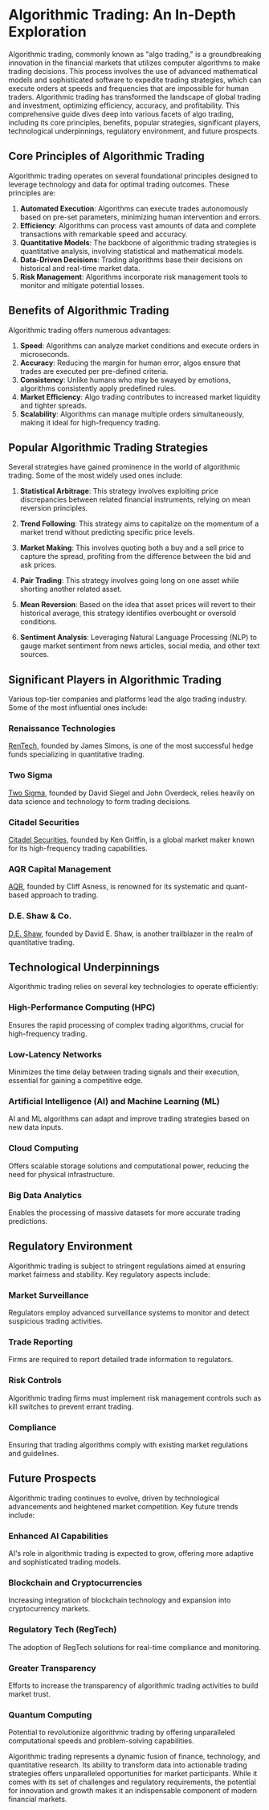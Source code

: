 # Algorithmic Trading: An In-Depth Exploration

Algorithmic trading, commonly known as "algo trading," is a groundbreaking innovation in the financial markets that utilizes computer algorithms to make trading decisions. This process involves the use of advanced mathematical models and sophisticated software to expedite trading strategies, which can execute orders at speeds and frequencies that are impossible for human traders. Algorithmic trading has transformed the landscape of global trading and investment, optimizing efficiency, accuracy, and profitability. This comprehensive guide dives deep into various facets of algo trading, including its core principles, benefits, popular strategies, significant players, technological underpinnings, regulatory environment, and future prospects.

## Core Principles of Algorithmic Trading

Algorithmic trading operates on several foundational principles designed to leverage technology and data for optimal trading outcomes. These principles are:

1. **Automated Execution**: Algorithms can execute trades autonomously based on pre-set parameters, minimizing human intervention and errors.
2. **Efficiency**: Algorithms can process vast amounts of data and complete transactions with remarkable speed and accuracy.
3. **Quantitative Models**: The backbone of algorithmic trading strategies is quantitative analysis, involving statistical and mathematical models.
4. **Data-Driven Decisions**: Trading algorithms base their decisions on historical and real-time market data.
5. **Risk Management**: Algorithms incorporate risk management tools to monitor and mitigate potential losses.

## Benefits of Algorithmic Trading

Algorithmic trading offers numerous advantages:

1. **Speed**: Algorithms can analyze market conditions and execute orders in microseconds.
2. **Accuracy**: Reducing the margin for human error, algos ensure that trades are executed per pre-defined criteria.
3. **Consistency**: Unlike humans who may be swayed by emotions, algorithms consistently apply predefined rules.
4. **Market Efficiency**: Algo trading contributes to increased market liquidity and tighter spreads.
5. **Scalability**: Algorithms can manage multiple orders simultaneously, making it ideal for high-frequency trading.

## Popular Algorithmic Trading Strategies

Several strategies have gained prominence in the world of algorithmic trading. Some of the most widely used ones include:

1. **Statistical Arbitrage**: This strategy involves exploiting price discrepancies between related financial instruments, relying on mean reversion principles.
   
2. **Trend Following**: This strategy aims to capitalize on the momentum of a market trend without predicting specific price levels.

3. **Market Making**: This involves quoting both a buy and a sell price to capture the spread, profiting from the difference between the bid and ask prices.

4. **Pair Trading**: This strategy involves going long on one asset while shorting another related asset.

5. **Mean Reversion**: Based on the idea that asset prices will revert to their historical average, this strategy identifies overbought or oversold conditions.

6. **Sentiment Analysis**: Leveraging Natural Language Processing (NLP) to gauge market sentiment from news articles, social media, and other text sources.

## Significant Players in Algorithmic Trading

Various top-tier companies and platforms lead the algo trading industry. Some of the most influential ones include:

### Renaissance Technologies

[RenTech](https://www.rentec.com/), founded by James Simons, is one of the most successful hedge funds specializing in quantitative trading.

### Two Sigma

[Two Sigma](https://www.twosigma.com/), founded by David Siegel and John Overdeck, relies heavily on data science and technology to form trading decisions.

### Citadel Securities

[Citadel Securities](https://www.citadelsecurities.com/), founded by Ken Griffin, is a global market maker known for its high-frequency trading capabilities.

### AQR Capital Management

[AQR](https://www.aqr.com/), founded by Cliff Asness, is renowned for its systematic and quant-based approach to trading.

### D.E. Shaw & Co.

[D.E. Shaw](https://www.deshaw.com/), founded by David E. Shaw, is another trailblazer in the realm of quantitative trading.

## Technological Underpinnings

Algorithmic trading relies on several key technologies to operate efficiently:

### High-Performance Computing (HPC)

Ensures the rapid processing of complex trading algorithms, crucial for high-frequency trading.

### Low-Latency Networks

Minimizes the time delay between trading signals and their execution, essential for gaining a competitive edge.

### Artificial Intelligence (AI) and Machine Learning (ML)

AI and ML algorithms can adapt and improve trading strategies based on new data inputs.

### Cloud Computing

Offers scalable storage solutions and computational power, reducing the need for physical infrastructure.

### Big Data Analytics

Enables the processing of massive datasets for more accurate trading predictions.

## Regulatory Environment

Algorithmic trading is subject to stringent regulations aimed at ensuring market fairness and stability. Key regulatory aspects include:

### Market Surveillance

Regulators employ advanced surveillance systems to monitor and detect suspicious trading activities.

### Trade Reporting

Firms are required to report detailed trade information to regulators.

### Risk Controls

Algorithmic trading firms must implement risk management controls such as kill switches to prevent errant trading.

### Compliance

Ensuring that trading algorithms comply with existing market regulations and guidelines.

## Future Prospects

Algorithmic trading continues to evolve, driven by technological advancements and heightened market competition. Key future trends include:

### Enhanced AI Capabilities

AI's role in algorithmic trading is expected to grow, offering more adaptive and sophisticated trading models.

### Blockchain and Cryptocurrencies

Increasing integration of blockchain technology and expansion into cryptocurrency markets.

### Regulatory Tech (RegTech)

The adoption of RegTech solutions for real-time compliance and monitoring.

### Greater Transparency

Efforts to increase the transparency of algorithmic trading activities to build market trust.

### Quantum Computing

Potential to revolutionize algorithmic trading by offering unparalleled computational speeds and problem-solving capabilities.

Algorithmic trading represents a dynamic fusion of finance, technology, and quantitative research. Its ability to transform data into actionable trading strategies offers unparalleled opportunities for market participants. While it comes with its set of challenges and regulatory requirements, the potential for innovation and growth makes it an indispensable component of modern financial markets.